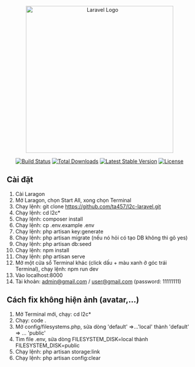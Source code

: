 <p align="center"><a href="https://laravel.com" target="_blank"><img src="https://raw.githubusercontent.com/laravel/art/master/logo-lockup/5%20SVG/2%20CMYK/1%20Full%20Color/laravel-logolockup-cmyk-red.svg" width="400" alt="Laravel Logo"></a></p>

<p align="center">
<a href="https://github.com/laravel/framework/actions"><img src="https://github.com/laravel/framework/workflows/tests/badge.svg" alt="Build Status"></a>
<a href="https://packagist.org/packages/laravel/framework"><img src="https://img.shields.io/packagist/dt/laravel/framework" alt="Total Downloads"></a>
<a href="https://packagist.org/packages/laravel/framework"><img src="https://img.shields.io/packagist/v/laravel/framework" alt="Latest Stable Version"></a>
<a href="https://packagist.org/packages/laravel/framework"><img src="https://img.shields.io/packagist/l/laravel/framework" alt="License"></a>
</p>

## Cài đặt

1. Cài Laragon
2. Mở Laragon, chọn Start All, xong chọn Terminal
3. Chạy lệnh: git clone https://github.com/ta457/l2c-laravel.git
4. Chạy lệnh: cd l2c*
5. Chạy lệnh: composer install
6. Chạy lệnh: cp .env.example .env
7. Chạy lệnh: php artisan key:generate
8. Chạy lệnh: php artisan migrate (nếu nó hỏi có tạo DB không thì gõ yes)
9. Chạy lệnh: php artisan db:seed
10. Chạy lệnh: npm install
11. Chạy lệnh: php artisan serve
12. Mở một cửa sổ Terminal khác (click dấu + màu xanh ở góc trái Terminal), chạy lệnh: npm run dev
13. Vào localhost:8000
14. Tài khoản: admin@gmail.com / user@gmail.com (password: 11111111)

## Cách fix không hiện ảnh (avatar,...)

1. Mở Terminal mới, chạy: cd l2c*
2. Chạy: code .
3. Mở config/filesystems.php, sửa dòng 'default' =>...'local' thành 'default' => ... 'public'
4. Tìm file .env, sửa dòng FILESYSTEM_DISK=local thành FILESYSTEM_DISK=public
5. Chạy lệnh: php artisan storage:link
6. Chạy lệnh: php artisan config:clear